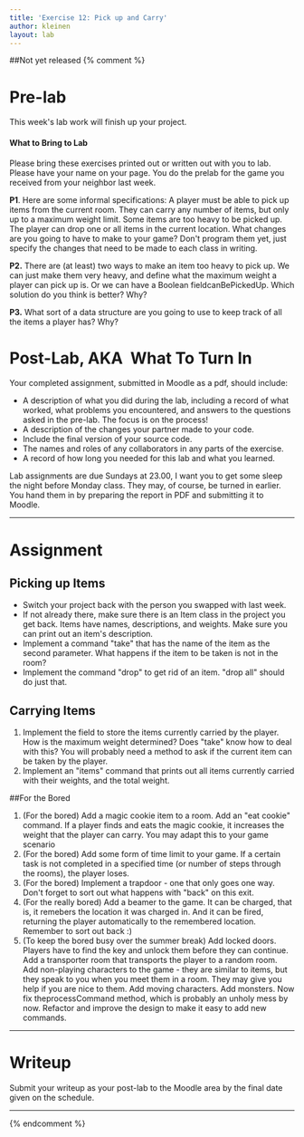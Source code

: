 ```yaml
---
title: 'Exercise 12: Pick up and Carry'
author: kleinen
layout: lab
---
```

##Not yet released
{% comment %}
# Pre-lab

This week's lab work will finish up your project.

#### What to Bring to Lab

Please bring these exercises printed out or written out with you to lab. Please have your name on your page. You do the prelab for the game you received from your neighbor last week.

**P1**. Here are some informal specifications: A player must be able to pick up items from the current room. They can carry any number of items, but only up to a maximum weight limit. Some items are too heavy to be picked up. The player can drop one or all items in the current location. What changes are you going to have to make to your game? Don't program them yet, just specify the changes that need to be made to each class in writing.

**P2.** There are (at least) two ways to make an item too heavy to pick up. We can just make them very heavy, and define what the maximum weight a player can pick up is. Or we can have a Boolean fieldcanBePickedUp. Which solution do you think is better? Why?

**P3.** What sort of a data structure are you going to use to keep track of all the items a player has? Why?

# Post-Lab, AKA  What To Turn In

Your completed assignment, submitted in Moodle as a pdf, should include:

- A description of what you did during the lab, including a record of what worked, what problems you encountered, and answers to the questions asked in the pre-lab. The focus is on the process!
- A description of the changes your partner made to your code.
- Include the final version of your source code.
- The names and roles of any collaborators in any parts of the exercise.
- A record of how long you needed for this lab and what you learned.

Lab assignments are due Sundays at 23.00, I want you to get some sleep the night before Monday class. They may, of course, be turned in earlier. You hand them in by preparing the report in PDF and submitting it to Moodle.
* * *

# Assignment

## Picking up Items

- Switch your project back with the person you swapped with last week.
- If not already there, make sure there is an Item class in the project you get back. Items have names, descriptions, and weights. Make sure you can print out an item's description.
- Implement a command "take" that has the name of the item as the second parameter. What happens if the item to be taken is not in the room?
- Implement the command "drop" to get rid of an item. "drop all" should do just that.

## Carrying Items
1. Implement the field to store the items currently carried by the player. How is the maximum weight determined? Does "take" know how to deal with this? You will probably need a method to ask if the current item can be taken by the player.
2. Implement an "items" command that prints out all items currently carried with their weights, and the total weight.

##For the Bored

1. (For the bored) Add a magic cookie item to a room. Add an "eat cookie" command. If a player finds and eats the magic cookie, it increases the weight that the player can carry. You may adapt this to your game scenario
2. (For the bored) Add some form of time limit to your game. If a certain task is not completed in a specified time (or number of steps through the rooms), the player loses.
3. (For the bored) Implement a trapdoor - one that only goes one way. Don't forget to sort out what happens with "back" on this exit.
4. (For the really bored) Add a beamer to the game. It can be charged, that is, it remebers the location it was charged in. And it can be fired, returning the player automatically to the remembered location. Remember to sort out back :)
5. (To keep the bored busy over the summer break) Add locked doors. Players have to find the key and unlock them before they can continue. Add a transporter room that transports the player to a random room. Add non-playing characters to the game - they are similar to items, but they speak to you when you meet them in a room. They may give you help if you are nice to them. Add moving characters. Add monsters. Now fix theprocessCommand method, which is probably an unholy mess by now. Refactor and improve the design to make it easy to add new commands.

* * *

# Writeup
Submit your writeup as your post-lab to the Moodle area by the final date given on the schedule.  
* * *
{% endcomment %}
